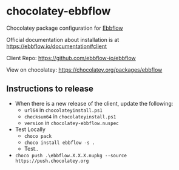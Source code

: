 ﻿# chocolatey-ebbflow
Chocolatey package configuration for [Ebbflow](https://ebbflow.io)

Official documentation about installation is at https://ebbflow.io/documentation#client 

Client Repo: https://github.com/ebbflow-io/ebbflow

View on chocolatey: https://chocolatey.org/packages/ebbflow

## Instructions to release
- When there is a new release of the client, update the following:
  - `url64` in `chocolateyinstall.ps1`
  - `checksum64` in `chocolateyinstall.ps1`
  - `version` in `chocolatey-ebbflow.nuspec`
- Test Locally
  - `choco pack`
  - `choco install ebbflow -s .`
  - Test..
- `choco push .\ebbflow.X.X.X.nupkg --source https://push.chocolatey.org`
